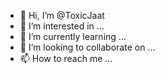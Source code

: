 - 👋 Hi, I’m @ToxicJaat
- 👀 I’m interested in ...
- 🌱 I’m currently learning ...
- 💞️ I’m looking to collaborate on ...
- 📫 How to reach me ...

<!---
ToxicJaat/ToxicJaat is a ✨ special ✨ repository because its `README.md` (this file) appears on your GitHub profile.
You can click the Preview link to take a look at your changes.
--->
